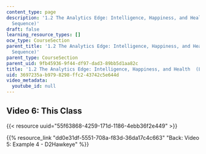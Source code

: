 ```yaml
---
content_type: page
description: '1.2 The Analytics Edge: Intelligence, Happiness, and Health  (Lecture
  Sequence)'
draft: false
learning_resource_types: []
ocw_type: CourseSection
parent_title: '1.2 The Analytics Edge: Intelligence, Happiness, and Health  (Lecture
  Sequence)'
parent_type: CourseSection
parent_uid: 9fb45936-9f44-df97-dad3-89bb5d1aa82c
title: '1.2 The Analytics Edge: Intelligence, Happiness, and Health  (Lecture Sequence)'
uid: 3697235a-b979-8298-ffc2-43742c5e644d
video_metadata:
  youtube_id: null
---
```

## Video 6: This Class

{{< resource uuid="55f63868-4259-171d-1186-4ebb36f2e449" >}}

{{% resource_link "dd0e31df-5551-708a-f83d-36da17c4c663" "Back: Video 5: Example 4 - D2Hawkeye" %}}